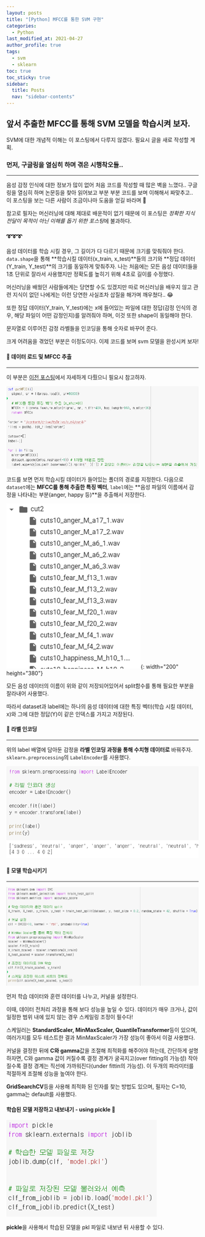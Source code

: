```yaml
---
layout: posts
title: "[Python] MFCC를 통한 SVM 구현"
categories:
  - Python
last_modified_at: 2021-04-27
author_profile: true
tags:
  - svm
  - sklearn
toc: true
toc_sticky: true
sidebar:
  title: Posts
  nav: "sidebar-contents"
---
```


## 앞서 추출한 MFCC를 통해 SVM 모델을 학습시켜 보자.

SVM에 대한 개념적 이해는 이 포스팅에서 다루지 않겠다. 필요시 글을 새로 작성할 계획.


### 먼저, 구글링을 열심히 하며 겪은 시행착오들..

-----

음성 감정 인식에 대한 정보가 많이 없어 처음 코드를 작성할 때 많은 벽을 느꼈다.. 구글링을 열심히 하며 논문등을 찾아 읽어보고 부분 부분 코드를 보며 이해해서 짜맞추고.. 이 포스팅을 보는 다른 사람이 조금이나마 도움을 얻길 바라며 🐤

참고로 필자는 머신러닝에 대해 제대로 배운적이 없기 때문에 이 포스팅은 *정확한 지식 전달이 목적이 아닌 이해를 돕기 위한 포스팅*에 불과하다.

###  ➰➰➰

음성 데이터를 학습 시킬 경우, 그 길이가 다 다르기 때문에 크기를 맞춰줘야 한다. ```data.shape```을 통해 **학습시킬 데이터(x_train, x_test)**들의 크기와 **정답 데이터(Y_train, Y_test)**의 크기를 동일하게 맞춰주자. 나는 처음에는 모든 음성 데이터들을 1초 단위로 잘라서 사용했지만 정확도를 높히기 위해 4초로 길이를 수정했다.

머신러닝을 배웠던 사람들에게는 당연할 수도 있겠지만 따로 머신러닝을 배우지 않고 관련 지식이 없던 나에게는 이런 당연한 사실조차 삽질을 해가며 깨우쳤다.. 😂

또한 정답 데이터(Y_train, Y_test)에는 x에 들어있는 파일에 대한 정답(감정 인식의 경우, 해당 파일이 어떤 감정인지)를 알려줘야 하며, 이것 또한 shape이 동일해야 한다.

문자열로 이루어진 감정 라벨들을 인코딩을 통해 숫자로 바꾸어 준다.

크게 어려움을 겪었던 부분은 이정도이다. 이제 코드를 보며 svm 모델을 완성시켜 보자! 

#### 🌝 데이터 로드 및 MFCC 추출

-----

이 부분은 <a href="https://jerimo.github.io/python/mfcc/">이전 포스팅</a>에서 자세하게 다뤘으니 필요시 참고하자.

![1](/assets/image/svm1.PNG)

코드를 보면 먼저 학습시킬 데이터가 들어있는 폴더의 경로를 지정한다. 다음으로 ```dataset```에는 **MFCC를 통해 추출한 특징 벡터**, ```label```에는 **음성 파일의 이름에서 감정을 나타내는 부분(anger, happy 등)**을 추출해서 저장한다.

![_](/assets/image/svm_data.PNG){: width="200" height="380"}

모든 음성 데이터의 이름이 위와 같이 저장되어있어서 split함수를 통해 필요한 부분을 잘라내어 사용했다.

따라서 dataset과 label에는 하나의 음성 데이터에 대한 특징 벡터(학습 시킬 데이터, x)와 그에 대한 정답(Y)이 같은 인덱스를 가지고 저장된다.


#### 🔖 라벨 인코딩

-----

위의 label 배열에 담아둔 감정을 **라벨 인코딩 과정을 통해 수치형 데이터로** 바꿔주자. ```sklearn.preprocessing```의 ```LabelEncoder```를 사용했다. 

![2](/assets/image/svm2.PNG)


#### 🎢 모델 학습시키기

-----

![3](/assets/image/svm3.PNG)

먼저 학습 데이터와 훈련 데이터를 나누고, 커널을 설정한다.

이때, 데이터 전처리 과정을 통해 보다 성능을 높일 수 있다. 데이터가 매우 크거나, 값이 일정한 범위 내에 있지 않는 경우 스케일링 조정이 필수다!

스케일러는 **StandardScaler, MinMaxScaler, QuantileTransformer**등이 있으며, 여러가지를 모두 테스트한 결과 MinMaxScaler가 가장 성능이 좋아서 이걸 사용했다. 

커널을 결정한 뒤에 **C와 gamma**값을 조절해 최적화를 해주어야 하는데, 간단하게 설명하자면, C와 gamma 값이 커질수록 결정 경계가 굴곡지고(over fitting의 가능성) 작아질수록 결정 경계는 직선에 가까워진다(under fittin의 가능성). 이 두개의 파라미터를 적절하게 조절해 성능을 높여야 한다.

**GridSearchCV**등을 사용해 최적화 된 인자를 찾는 방법도 있으며, 필자는 C=10, gamma는 default를 사용했다.


#### 학습된 모델 저장하고 내보내기 - using pickle 🥒

![4](/assets/image/svm4.PNG)

**pickle**을 사용해서 학습된 모델을 pkl 파일로 내보낸 뒤 사용할 수 있다.